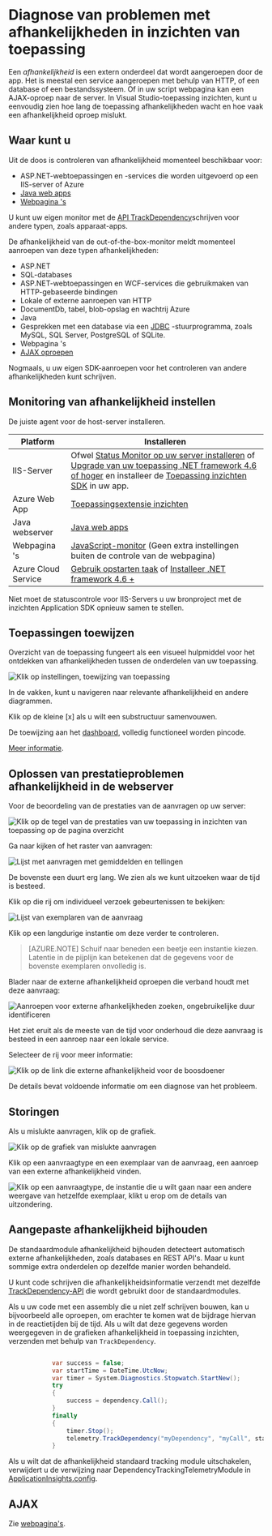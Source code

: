 <properties 
    pageTitle="Diagnose van problemen met afhankelijkheden in inzichten van toepassing" 
    description="Zoeken naar fouten en vertragingen veroorzaakt door afhankelijkheden" 
    services="application-insights" 
    documentationCenter=""
    authors="alancameronwills" 
    manager="douge"/>

<tags 
    ms.service="application-insights" 
    ms.workload="tbd" 
    ms.tgt_pltfrm="ibiza" 
    ms.devlang="na" 
    ms.topic="article" 
    ms.date="05/12/2016" 
    ms.author="awills"/>
 
# <a name="diagnosing-issues-with-dependencies-in-application-insights"></a>Diagnose van problemen met afhankelijkheden in inzichten van toepassing


Een *afhankelijkheid* is een extern onderdeel dat wordt aangeroepen door de app. Het is meestal een service aangeroepen met behulp van HTTP, of een database of een bestandssysteem. Of in uw script webpagina kan een AJAX-oproep naar de server. In Visual Studio-toepassing inzichten, kunt u eenvoudig zien hoe lang de toepassing afhankelijkheden wacht en hoe vaak een afhankelijkheid oproep mislukt.

## <a name="where-you-can-use-it"></a>Waar kunt u

Uit de doos is controleren van afhankelijkheid momenteel beschikbaar voor:

* ASP.NET-webtoepassingen en -services die worden uitgevoerd op een IIS-server of Azure
* [Java web apps](app-insights-java-agent.md)
* [Webpagina 's](https://azure.microsoft.com/blog/ajax-collection-in-application-insights/)

U kunt uw eigen monitor met de [API TrackDependency](app-insights-api-custom-events-metrics.md#track-dependency)schrijven voor andere typen, zoals apparaat-apps.

De afhankelijkheid van de out-of-the-box-monitor meldt momenteel aanroepen van deze typen afhankelijkheden:

* ASP.NET
 * SQL-databases
 * ASP.NET-webtoepassingen en WCF-services die gebruikmaken van HTTP-gebaseerde bindingen
 * Lokale of externe aanroepen van HTTP
 * DocumentDb, tabel, blob-opslag en wachtrij Azure
* Java
 * Gesprekken met een database via een [JDBC](http://docs.oracle.com/javase/7/docs/technotes/guides/jdbc/) -stuurprogramma, zoals MySQL, SQL Server, PostgreSQL of SQLite.
* Webpagina 's
 * [AJAX oproepen](app-insights-javascript.md)

Nogmaals, u uw eigen SDK-aanroepen voor het controleren van andere afhankelijkheden kunt schrijven.

## <a name="to-set-up-dependency-monitoring"></a>Monitoring van afhankelijkheid instellen

De juiste agent voor de host-server installeren.

Platform | Installeren
---|---
IIS-Server | Ofwel [Status Monitor op uw server installeren](app-insights-monitor-performance-live-website-now.md) of [Upgrade van uw toepassing .NET framework 4.6 of hoger](http://go.microsoft.com/fwlink/?LinkId=528259) en installeer de [Toepassing inzichten SDK](app-insights-asp-net.md) in uw app.
Azure Web App | [Toepassingsextensie inzichten](app-insights-azure-web-apps.md)
Java webserver | [Java web apps](app-insights-java-agent.md)
Webpagina 's | [JavaScript-monitor](app-insights-javascript.md) (Geen extra instellingen buiten de controle van de webpagina)
Azure Cloud Service |  [Gebruik opstarten taak](app-insights-cloudservices.md#dependencies) of [Installeer .NET framework 4.6 +](../cloud-services/cloud-services-dotnet-install-dotnet.md)  

Niet moet de statuscontrole voor IIS-Servers u uw bronproject met de inzichten Application SDK opnieuw samen te stellen. 

## <a name="application-map"></a>Toepassingen toewijzen

Overzicht van de toepassing fungeert als een visueel hulpmiddel voor het ontdekken van afhankelijkheden tussen de onderdelen van uw toepassing. 

![Klik op instellingen, toewijzing van toepassing](./media/app-insights-dependencies/08.png)

In de vakken, kunt u navigeren naar relevante afhankelijkheid en andere diagrammen.

Klik op de kleine [x] als u wilt een substructuur samenvouwen.

De toewijzing aan het [dashboard](app-insights-dashboards.md), volledig functioneel worden pincode.

[Meer informatie](app-insights-app-map.md).

## <a name="diagnosis"></a>Oplossen van prestatieproblemen afhankelijkheid in de webserver

Voor de beoordeling van de prestaties van de aanvragen op uw server:

![Klik op de tegel van de prestaties van uw toepassing in inzichten van toepassing op de pagina overzicht](./media/app-insights-dependencies/01-performance.png)

Ga naar kijken of het raster van aanvragen:

![Lijst met aanvragen met gemiddelden en tellingen](./media/app-insights-dependencies/02-reqs.png)

De bovenste een duurt erg lang. We zien als we kunt uitzoeken waar de tijd is besteed.

Klik op die rij om individueel verzoek gebeurtenissen te bekijken:


![Lijst van exemplaren van de aanvraag](./media/app-insights-dependencies/03-instances.png)

Klik op een langdurige instantie om deze verder te controleren.

> [AZURE.NOTE] Schuif naar beneden een beetje een instantie kiezen. Latentie in de pijplijn kan betekenen dat de gegevens voor de bovenste exemplaren onvolledig is.

Blader naar de externe afhankelijkheid oproepen die verband houdt met deze aanvraag:

![Aanroepen voor externe afhankelijkheden zoeken, ongebruikelijke duur identificeren](./media/app-insights-dependencies/04-dependencies.png)

Het ziet eruit als de meeste van de tijd voor onderhoud die deze aanvraag is besteed in een aanroep naar een lokale service. 

Selecteer de rij voor meer informatie:


![Klik op de link die externe afhankelijkheid voor de boosdoener](./media/app-insights-dependencies/05-detail.png)

De details bevat voldoende informatie om een diagnose van het probleem.



## <a name="failures"></a>Storingen

Als u mislukte aanvragen, klik op de grafiek.

![Klik op de grafiek van mislukte aanvragen](./media/app-insights-dependencies/06-fail.png)

Klik op een aanvraagtype en een exemplaar van de aanvraag, een aanroep van een externe afhankelijkheid vinden.


![Klik op een aanvraagtype, de instantie die u wilt gaan naar een andere weergave van hetzelfde exemplaar, klikt u erop om de details van uitzondering.](./media/app-insights-dependencies/07-faildetail.png)


## <a name="custom-dependency-tracking"></a>Aangepaste afhankelijkheid bijhouden

De standaardmodule afhankelijkheid bijhouden detecteert automatisch externe afhankelijkheden, zoals databases en REST API's. Maar u kunt sommige extra onderdelen op dezelfde manier worden behandeld. 

U kunt code schrijven die afhankelijkheidsinformatie verzendt met dezelfde [TrackDependency-API](app-insights-api-custom-events-metrics.md#track-dependency) die wordt gebruikt door de standaardmodules.

Als u uw code met een assembly die u niet zelf schrijven bouwen, kan u bijvoorbeeld alle oproepen, om erachter te komen wat de bijdrage hiervan in de reactietijden bij de tijd. Als u wilt dat deze gegevens worden weergegeven in de grafieken afhankelijkheid in toepassing inzichten, verzenden met behulp van `TrackDependency`.

```C#

            var success = false;
            var startTime = DateTime.UtcNow;
            var timer = System.Diagnostics.Stopwatch.StartNew();
            try
            {
                success = dependency.Call();
            }
            finally
            {
                timer.Stop();
                telemetry.TrackDependency("myDependency", "myCall", startTime, timer.Elapsed, success);
            }
```

Als u wilt dat de afhankelijkheid standaard tracking module uitschakelen, verwijdert u de verwijzing naar DependencyTrackingTelemetryModule in [ApplicationInsights.config](app-insights-configuration-with-applicationinsights-config.md).


## <a name="ajax"></a>AJAX

Zie [webpagina's](app-insights-javascript.md).


 